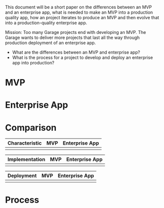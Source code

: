 This document will be a short paper on the differences between an MVP and an enterprise app, what is needed to make an MVP into a production quality app, how an project iterates to produce an MVP and then evolve that into a production-quality enterprise app.

Mission: Too many Garage projects end with developing an MVP. The Garage wants to deliver more projects that last all the way through production deployment of an enterprise app.
- What are the differences between an MVP and enterprise app?
- What is the process for a project to develop and deploy an enterprise app into production?

# MVP

# Enterprise App

# Comparison

|**Characteristic**|**MVP**|**Enterprise App**|
| ----- | ----- | ----- |
|||

|**Implementation**|**MVP**|**Enterprise App**|
| ----- | ----- | ----- |
|||

|**Deployment**|**MVP**|**Enterprise App**|
| ----- | ----- | ----- |
|||

# Process
